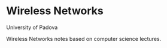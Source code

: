 # Wireless Networks

University of Padova

Wireless Networks notes based on computer science lectures.
